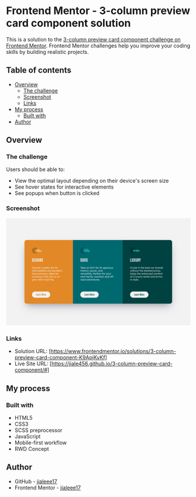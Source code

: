 # Frontend Mentor - 3-column preview card component solution

This is a solution to the [3-column preview card component challenge on Frontend Mentor](https://www.frontendmentor.io/challenges/3column-preview-card-component-pH92eAR2-). Frontend Mentor challenges help you improve your coding skills by building realistic projects. 

## Table of contents

- [Overview](#overview)
  - [The challenge](#the-challenge)
  - [Screenshot](#screenshot)
  - [Links](#links)
- [My process](#my-process)
  - [Built with](#built-with)
- [Author](#author)


## Overview

### The challenge

Users should be able to:

- View the optimal layout depending on their device's screen size
- See hover states for interactive elements
- See popups when button is clicked

### Screenshot

![Desktop view](images/screenshot/desktop-view.png)

### Links

- Solution URL: [https://www.frontendmentor.io/solutions/3-column-preview-card-component-K9ApjKvKf]
- Live Site URL: [https://jiale456.github.io/3-column-preview-card-component/#]

## My process

### Built with

- HTML5
- CSS3
- SCSS preprocessor
- JavaScript
- Mobile-first workflow
- RWD Concept

## Author

- GitHub - [jialeee17](https://github.com/jiale456)
- Frontend Mentor - [jialeee17](https://www.frontendmentor.io/profile/jiale456)


